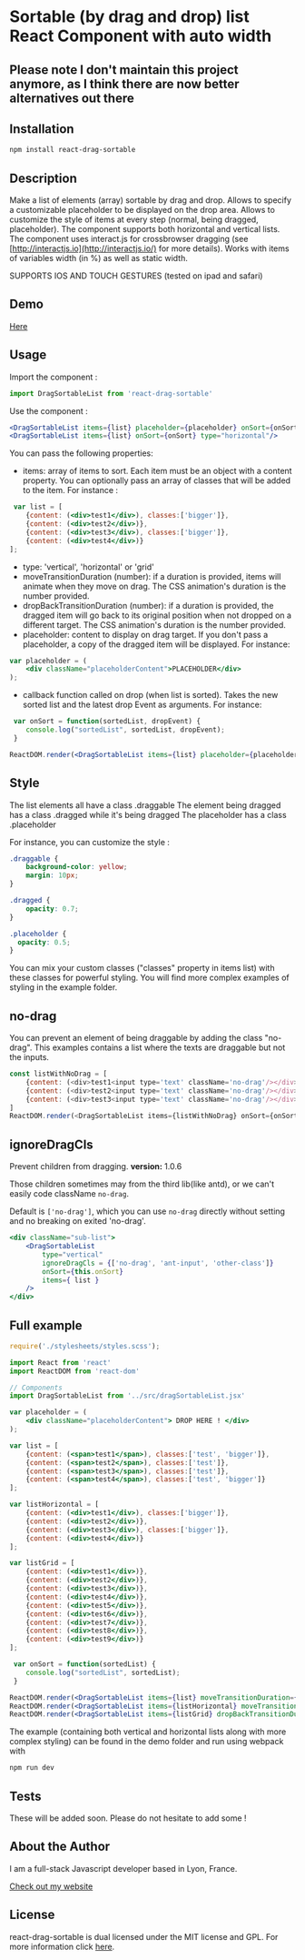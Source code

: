 Sortable (by drag and drop) list React Component with auto width
===

## Please note I don't maintain this project anymore, as I think there are now better alternatives out there


## Installation

```sh
npm install react-drag-sortable
```

## Description

Make a list of elements (array) sortable by drag and drop. Allows to specify a customizable placeholder to be displayed on the drop area.
Allows to customize the style of items at every step (normal, being dragged, placeholder).
The component supports both horizontal and vertical lists. The component uses interact.js for crossbrowser dragging (see [http://interactjs.io](http://interactjs.io/) for more details).
Works with items of variables width (in %)  as well as static width.

SUPPORTS IOS AND TOUCH GESTURES (tested on ipad and safari)

## Demo

[Here](http://experiments.thomschell.com/react-drag-sortable/demo/build/)

## Usage

Import the component :

```js
import DragSortableList from 'react-drag-sortable'
```

Use the component :
```jsx
<DragSortableList items={list} placeholder={placeholder} onSort={onSort} dropBackTransitionDuration={0.3} type="vertical"/>
<DragSortableList items={list} onSort={onSort} type="horizontal"/>
```

You can pass the following properties:
- items: array of items to sort. Each item must be an object with a content property. You can optionally pass an array of classes that will be added to the item. For instance :
```jsx
 var list = [
    {content: (<div>test1</div>), classes:['bigger']},
    {content: (<div>test2</div>)},
    {content: (<div>test3</div>), classes:['bigger']},
    {content: (<div>test4</div>)}
];
```
- type: 'vertical', 'horizontal' or 'grid'
- moveTransitionDuration (number): if a duration is provided, items will animate when they move on drag. The CSS animation's duration is the number provided.
- dropBackTransitionDuration (number): if a duration is provided, the dragged item will go back to its original position when not dropped on a different target. The CSS animation's duration is the number provided.
- placeholder: content to display on drag target. If you don't pass a placeholder, a copy of the dragged item will be displayed. For instance:
```jsx
var placeholder = (
    <div className="placeholderContent">PLACEHOLDER</div>
);
```
- callback function called on drop (when list is sorted). Takes the new sorted list and the latest drop Event as arguments. For instance:
```js
 var onSort = function(sortedList, dropEvent) {
    console.log("sortedList", sortedList, dropEvent);
 }
```
```jsx
ReactDOM.render(<DragSortableList items={list} placeholder={placeholder} onSort={onSort} type="vertical"/>, document.getElementById('main'));
```

## Style

The list elements all have a class .draggable
The element being dragged has a class .dragged while it's being dragged
The placeholder has a class .placeholder

For instance, you can customize the style :

```css
.draggable {
    background-color: yellow;
    margin: 10px;
}

.dragged {
    opacity: 0.7;
}

.placeholder {
  opacity: 0.5;
}
```
You can mix your custom classes ("classes" property in items list) with these classes for powerful styling.
You will find more complex examples of styling in the example folder.

## no-drag

You can prevent an element of being draggable by adding the class "no-drag". This examples contains a list where the texts are draggable but not the inputs.

```js
const listWithNoDrag = [
	{content: (<div>test1<input type='text' className='no-drag'/></div>)},
 	{content: (<div>test2<input type='text' className='no-drag'/></div>)},
 	{content: (<div>test3<input type='text' className='no-drag'/></div>)},
]
ReactDOM.render(<DragSortableList items={listWithNoDrag} onSort={onSort}/>, document.getElementById('main'));
```
## ignoreDragCls
Prevent children from  dragging.
**version:** 1.0.6

Those children sometimes may from the third lib(like antd), or we can't easily code className `no-drag`.

Default is `['no-drag']`, which you can use `no-drag` directly without setting and no breaking on exited 'no-drag'.

```jsx
<div className="sub-list">
	<DragSortableList
		type="vertical"
		ignoreDragCls = {['no-drag', 'ant-input', 'other-class']}
		onSort={this.onSort}
		items={ list }
	/>
</div>
```

## Full example

```jsx
require('./stylesheets/styles.scss');

import React from 'react'
import ReactDOM from 'react-dom'

// Components
import DragSortableList from '../src/dragSortableList.jsx'

var placeholder = (
	<div className="placeholderContent"> DROP HERE ! </div>
);

var list = [
 	{content: (<span>test1</span>), classes:['test', 'bigger']},
 	{content: (<span>test2</span>), classes:['test']},
 	{content: (<span>test3</span>), classes:['test']},
 	{content: (<span>test4</span>), classes:['test', 'bigger']}
];

var listHorizontal = [
 	{content: (<div>test1</div>), classes:['bigger']},
 	{content: (<div>test2</div>)},
 	{content: (<div>test3</div>), classes:['bigger']},
 	{content: (<div>test4</div>)}
];

var listGrid = [
	{content: (<div>test1</div>)},
 	{content: (<div>test2</div>)},
 	{content: (<div>test3</div>)},
	{content: (<div>test4</div>)},
	{content: (<div>test5</div>)},
	{content: (<div>test6</div>)},
	{content: (<div>test7</div>)},
	{content: (<div>test8</div>)},
 	{content: (<div>test9</div>)}
];

 var onSort = function(sortedList) {
 	console.log("sortedList", sortedList);
 }

ReactDOM.render(<DragSortableList items={list} moveTransitionDuration={0.3} onSort={onSort} type="vertical"/>, document.getElementById('example1'));
ReactDOM.render(<DragSortableList items={listHorizontal} moveTransitionDuration={0.3} dropBackTransitionDuration={0.3} placeholder={placeholder} onSort={onSort} type="horizontal"/>, document.getElementById('example2'));
ReactDOM.render(<DragSortableList items={listGrid} dropBackTransitionDuration={0.3} onSort={onSort} type="grid"/>, document.getElementById('example3'));
```

The example (containing both vertical and horizontal lists along with more complex styling) can be found in the demo folder and run using webpack with
```sh
npm run dev
```

## Tests

These will be added soon. Please do not hesitate to add some !

## About the Author

I am a full-stack Javascript developer based in Lyon, France.

[Check out my website](http://www.thomschell.com)

## License

react-drag-sortable is dual licensed under the MIT license and GPL.
For more information click [here](https://opensource.org/licenses/MIT).
